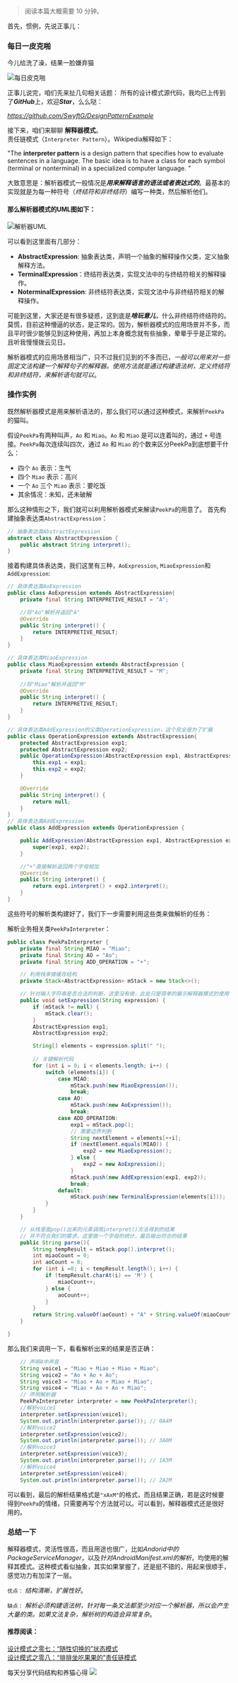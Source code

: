 > 阅读本篇大概需要 10 分钟。  

首先，惯例，先说正事儿：
### 每日一皮克啪
今儿给洗了澡，结果一脸嫌弃猫

![每日皮克啪](https://mmbiz.qpic.cn/mmbiz_jpg/jA4Qc7C9IZS5CU8Eicxw9K4kIY8BibzDJXhyUlK05mKWibGSs6l3ibstDcias1Tq6DvtwvMSHSI4gII1ahy8Wv4tWicw/0?wx_fmt=jpeg)

正事儿说完，咱们先来扯几句相关话题：
所有的设计模式源代码，我均已上传到了***GitHub***上，欢迎***Star***，么么哒：

*https://github.com/SwyftG/DesignPatternExample*

接下来，咱们来聊聊 **解释器模式**。  
责任链模式（`Interpreter Pattern`）。Wikipedia解释如下：

"The **interpreter pattern** is a design pattern that specifies how to evaluate sentences in a language. The basic idea is to have a class for each symbol (terminal or nonterminal) in a specialized computer language. "  

大致意思是：解析器模式一般情况是***用来解释语言的语法或者表达式的***。最基本的实现就是为每一种符号（*终结符和非终结符*）编写一种类，然后解析他们。

#### 那么解析器模式的UML图如下：

![解析器UML](https://mmbiz.qpic.cn/mmbiz_jpg/jA4Qc7C9IZS5CU8Eicxw9K4kIY8BibzDJXIVZicSGDR1ksWic05QYQIIKc5bABbia4XIia0eIyJ169QlVg9hEAm7g6CA/0?wx_fmt=jpeg)

可以看到这里面有几部分：
- **AbstractExpression**: 抽象表达类，声明一个抽象的解释操作父类，定义抽象解释方法。
- **TerminalExpression**：终结符表达类，实现文法中的与终结符相关的解释操作。
- **NoterminalExpression**: 非终结符表达类，实现文法中与非终结符相关的解释操作。

可能到这里，大家还是有很多疑惑，这到底是***啥玩意儿***，什么非终结符终结符的。莫慌，目前这种懵逼的状态，是正常的。因为，解析器模式的应用场景并不多，而且平时很少能够见到这种使用，再加上本身概念就有些抽象，晕晕乎乎是正常的。且听我慢慢拨云见日。

解析器模式的应用场景相当广，只不过我们见到的不多而已，*一般可以用来对一些固定文法构建一个解释句子的解释器。使用方法就是通过构建语法树，定义终结符和非终结符，来解析语句就可以*。

### 操作实例
既然解析器模式是用来解析语法的，那么我们可以通过这种模式，来解析`PeekPa`的猫叫。

假设`PeekPa`有两种叫声，`Ao` 和 `Miao`。`Ao` 和 `Miao` 是可以连着叫的，通过 `+` 号连接。`PeekPa`每次连续叫四次，通过 `Ao` 和 `Miao` 的个数来区分PeekPa到底想要干什么：
 - 四个 `Ao` 表示：生气
 - 四个 `Miao` 表示：高兴
 - 一个 `Ao` 三个 `Miao` 表示：要吃饭
 - 其余情况：未知，还未破解
 
那么这种情形之下，我们就可以利用解析器模式来解读`PeekPa`的用意了。
首先构建抽象表达类`AbstractExpression`：
```JAVA
// 抽象表达类AbstractExpression
abstract class AbstractExpression {
    public abstract String interpret();
}
```
接着构建具体表达类，我们这里有三种，`AoExpression`, `MiaoExpression`和`AddExpression`:
```JAVA
// 具体表达类AoExpression
public class AoExpression extends AbstractExpression{
    private final String INTERPRETIVE_RESULT = "A";

    //将"Ao"解析并返回"A"
    @Override
    public String interpret() {
        return INTERPRETIVE_RESULT;
    }
}

// 具体表达类MiaoExpression
public class MiaoExpression extends AbstractExpression {
    private final String INTERPRETIVE_RESULT = "M";
    
    //将"Miao"解析并返回"M"
    @Override
    public String interpret() {
        return INTERPRETIVE_RESULT;
    }
}

// 具体表达类AddExpression的父类OperationExpression，这个完全是为了扩展
public class OperationExpression extends AbstractExpression{
    protected AbstractExpression exp1;
    protected AbstractExpression exp2;
    public OperationExpression(AbstractExpression exp1, AbstractExpression exp2) {
        this.exp1 = exp1;
        this.exp2 = exp2;
    }

    @Override
    public String interpret() {
        return null;
    }
}
// 具体表达类AddExpression
public class AddExpression extends OperationExpression {

    public AddExpression(AbstractExpression exp1, AbstractExpression exp2) {
        super(exp1, exp2);
    }

    //"+"直接解析返回两个字母相加
    @Override
    public String interpret() {
        return exp1.interpret() + exp2.interpret();
    }
}
```
这些符号的解析类构建好了，我们下一步需要利用这些类来做解析的任务：

解析业务相关类`PeekPaInterpreter`：
```JAVA
public class PeekPaInterpreter {
    private final String MIAO = "Miao";
    private final String AO = "Ao";
    private final String ADD_OPERATION = "+";

    // 利用栈来做缓存结构
    private Stack<AbstractExpression> mStack = new Stack<>();

    // 针对输入字符串是否合法的判断，这里没有做，此处只是简单的展示解释器模式的使用
    public void setExpression(String expression) {
        if (mStack != null) {
            mStack.clear();
        }
        AbstractExpression exp1;
        AbstractExpression exp2;

        String[] elements = expression.split(" ");
    
        // 关键解析代码
        for (int i = 0; i < elements.length; i++) {
            switch (elements[i]) {
                case MIAO:
                    mStack.push(new MiaoExpression());
                    break;
                case AO:
                    mStack.push(new AoExpression());
                    break;
                case ADD_OPERATION:
                    exp1 = mStack.pop();
                    // 需要边界判断
                    String nextElement = elements[++i];
                    if (nextElement.equals(MIAO)) {
                        exp2 = new MiaoExpression();
                    } else {
                        exp2 = new AoExpression();
                    }
                    mStack.push(new AddExpression(exp1, exp2));
                    break;
                default:
                    mStack.push(new TerminalExpression(elements[i]));
            }
        }
    }

    // 从栈里面pop()出来的元素调用interpret()方法得到的结果
    // 并不符合我们的需求，这里做一个字母的统计，最后输出符合的结果
    public String parse(){
        String tempResult = mStack.pop().interpret();
        int miaoCount = 0;
        int aoCount = 0;
        for (int i =0; i < tempResult.length(); i++) {
            if (tempResult.charAt(i) == 'M') {
                miaoCount++;
            } else {
                aoCount++;
            }
        }
        return String.valueOf(aoCount) + "A" + String.valueOf(miaoCount) + "M";
    }

}
```
那么我们来调用一下，看看解析出来的结果是否正确：
```JAVA
    // 声明4中声音
    String voice1 = "Miao + Miao + Miao + Miao";
    String voice2 = "Ao + Ao + Ao";
    String voice3 = "Miao + Ao + Miao + Miao";
    String voice4 = "Miao + Ao + Ao + Miao";
    // 声明解析器
    PeekPaInterpreter interpreter = new PeekPaInterpreter();
    //解析voice1
    interpreter.setExpression(voice1);
    System.out.println(interpreter.parse()); // 0A4M
    //解析voice2
    interpreter.setExpression(voice2);
    System.out.println(interpreter.parse()); // 3A0M
    //解析voice3
    interpreter.setExpression(voice3);
    System.out.println(interpreter.parse()); // 1A3M
    //解析voice4
    interpreter.setExpression(voice4);
    System.out.println(interpreter.parse()); // 2A2M
```
可以看到，最后的解析结果格式是`"xAxM"`的格式，而且结果正确，若是这时候要得到`PeekPa`的情绪，只需要再写个方法就可以。可以看到，解释器模式还是很好用的。

### 总结一下
解释器模式，灵活性很高，而且用途也很广，比如*Andorid中的PackageServiceManager*，以及*针对AndroidManifest.xml的解析*，均使用的解释其模式。这种模式看似抽象，其实如果掌握了，还是挺不错的，用起来很顺手，感觉功力有加深了一层。

`优点：` *结构清晰，扩展性好*。  

`缺点：` *解析必须构建语法树，针对每一条文法都至少对应一个解析器，所以会产生大量的类。如果文法复杂，解析树的构造会异常复杂*。

#### 推荐阅读：
[设计模式之零七：“随性切换的”状态模式](https://mp.weixin.qq.com/s?__biz=MzI2ODYwNjE5NQ==&mid=2247483709&idx=1&sn=6ecb0205637d0f39b50aa098f5ae0c63&chksm=eaec4ea1dd9bc7b7cb58170ca837a449dfdfec8386fb5dea577ed00301854e8303940db73c3e&scene=0&key=ea4ee8510c130743f9a92b3a57437ec1be276e2fc80f5f0901677d33234d513e69a100528bd2b0241a99c2edc444a5ded3798b65431cdfcd0514d46e560a73626e95bc63aa830e8189588d53f1b911fd&ascene=0&uin=MjAyMDI0NzY2MA%3D%3D&devicetype=iMac+MacBookPro11%2C4+OSX+OSX+10.13.3+build(17D47)&version=12020610&nettype=WIFI&lang=ja&fontScale=100&pass_ticket=IPyVmJSiUz4CXg%2F6SaFbTf%2FbIfiJ7%2FEyWW1BhJKNEsk2T1c7BvdtawaxJWITHmVo)  
[设计模式之零八：“排排坐吃果果的”责任链模式](https://mp.weixin.qq.com/s?__biz=MzI2ODYwNjE5NQ==&mid=2247483714&idx=1&sn=1e56583063bce25fa1dfcd536bb9cac1&chksm=eaec4ededd9bc7c8b1efa081e1a848db628eb0ffecae4e83b2d327cc1d698eb35909b15f0094&scene=0&key=9ba149027f2a1592126715f8521e35de8d8c98d7dbb035d235c296da3583b2f0b35697a921a908b869dab2a3c29515091f2c22f91a8ef1b00f5404de7890d789d677256325c921d8a735526db7d10619&ascene=0&uin=MjAyMDI0NzY2MA%3D%3D&devicetype=iMac+MacBookPro11%2C4+OSX+OSX+10.13.3+build(17D47)&version=12020610&nettype=WIFI&lang=ja&fontScale=100&pass_ticket=IPyVmJSiUz4CXg%2F6SaFbTf%2FbIfiJ7%2FEyWW1BhJKNEsk2T1c7BvdtawaxJWITHmVo)

每天分享代码结构和养猫心得
![](https://mmbiz.qpic.cn/mmbiz_jpg/jA4Qc7C9IZS5CU8Eicxw9K4kIY8BibzDJX6QiahNQ0wDC2HLheXWp6CpITXBWcxt6E4SRlxHJyrxNO6v6TlKMgeUg/0?wx_fmt=jpeg)


